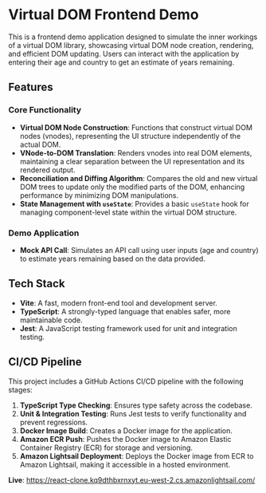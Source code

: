 # Virtual DOM Frontend Demo

This is a frontend demo application designed to simulate the inner workings of a virtual DOM library, showcasing virtual DOM node creation, rendering, and efficient DOM updating. Users can interact with the application by entering their age and country to get an estimate of years remaining.

## Features

### Core Functionality

- **Virtual DOM Node Construction**: Functions that construct virtual DOM nodes (vnodes), representing the UI structure independently of the actual DOM.
- **VNode-to-DOM Translation**: Renders vnodes into real DOM elements, maintaining a clear separation between the UI representation and its rendered output.
- **Reconciliation and Diffing Algorithm**: Compares the old and new virtual DOM trees to update only the modified parts of the DOM, enhancing performance by minimizing DOM manipulations.
- **State Management with `useState`**: Provides a basic `useState` hook for managing component-level state within the virtual DOM structure.

### Demo Application

- **Mock API Call**: Simulates an API call using user inputs (age and country) to estimate years remaining based on the data provided.

## Tech Stack

- **Vite**: A fast, modern front-end tool and development server.
- **TypeScript**: A strongly-typed language that enables safer, more maintainable code.
- **Jest**: A JavaScript testing framework used for unit and integration testing.

## CI/CD Pipeline

This project includes a GitHub Actions CI/CD pipeline with the following stages:

1. **TypeScript Type Checking**: Ensures type safety across the codebase.
2. **Unit & Integration Testing**: Runs Jest tests to verify functionality and prevent regressions.
3. **Docker Image Build**: Creates a Docker image for the application.
4. **Amazon ECR Push**: Pushes the Docker image to Amazon Elastic Container Registry (ECR) for storage and versioning.
5. **Amazon Lightsail Deployment**: Deploys the Docker image from ECR to Amazon Lightsail, making it accessible in a hosted environment.

**Live**: https://react-clone.kq9dthbxrnxyt.eu-west-2.cs.amazonlightsail.com/
